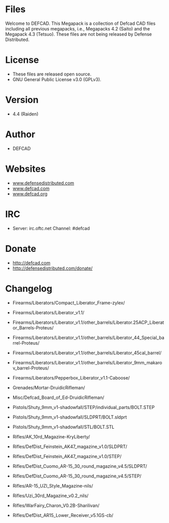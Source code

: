 # Files
Welcome to DEFCAD. This Megapack is a collection of Defcad CAD files including all previous megapacks, i.e., Megapacks 4.2 (Saito) and the Megapack 4.3 (Tetsuo). These files are not being released by Defense Distributed.

# License

* These files are released open source.
* GNU General Public License v3.0 (GPLv3).

# Version

* 4.4 (Raiden)

# Author
* DEFCAD

# Websites 
* www.defensedistributed.com
* www.defcad.com
* www.defcad.org

# IRC
* Server: irc.oftc.net Channel: #defcad

# Donate
* http://defcad.com
* http://defensedistributed.com/donate/

# Changelog

* Firearms/Liberators/Compact_Liberator_Frame-zylex/
* Firearms/Liberators/Liberator_v1.1/
* Firearms/Liberators/Liberator_v1.1/other_barrels/Liberator.25ACP_Liberator_Barrels-Proteus/
* Firearms/Liberators/Liberator_v1.1/other_barrels/Liberator_44_Special_barrel-Proteus/
* Firearms/Liberators/Liberator_v1.1/other_barrels/Liberator_45cal_barrel/
* Firearms/Liberators/Liberator_v1.1/other_barrels/Liberator_9mm_makarov_barrel-Proteus/
* Firearms/Liberators/Pepperbox_Liberator_v1.1-Caboose/

* Grenades/Mortar-DruidicRifleman/

* Misc/Defcad_Board_of_Ed-DruidicRifleman/

* Pistols/Shuty_9mm_v1-shadowfall/STEP/individual_parts/BOLT.STEP
* Pistols/Shuty_9mm_v1-shadowfall/SLDPRT/BOLT.sldprt
* Pistols/Shuty_9mm_v1-shadowfall/STL/BOLT.STL

* Rifles/AK_10rd_Magazine-KryLiberty/
* Rifles/DefDist_Feinstein_AK47_magazine_v1.0/SLDPRT/
* Rifles/DefDist_Feinstein_AK47_magazine_v1.0/STEP/
* Rifles/DefDist_Cuomo_AR-15_30_round_magazine_v4.5/SLDPRT/
* Rifles/DefDist_Cuomo_AR-15_30_round_magazine_v4.5/STEP/
* Rifles/AR-15_UZI_Style_Magazine-nils/
* Rifles/Uzi_30rd_Magazine_v0.2_nils/
* Rifles/WarFairy_Charon_V0.2B-Sharilivan/
* Rifles/DefDist_AR15_Lower_Receiver_v5.1GS-cb/
